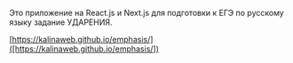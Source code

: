 Это приложение на React.js и Next.js для подготовки к ЕГЭ по русскому языку задание УДАРЕНИЯ.

[https://kalinaweb.github.io/emphasis/]([https://kalinaweb.github.io/emphasis/])
